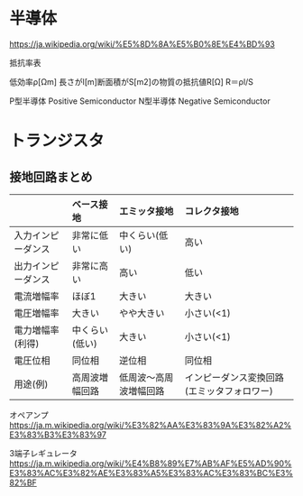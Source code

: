 # 半導体

https://ja.wikipedia.org/wiki/%E5%8D%8A%E5%B0%8E%E4%BD%93

抵抗率表

低効率ρ[Ωm]
長さがl[m]断面積がS[m2]の物質の抵抗値R[Ω]
R＝ρl/S

P型半導体 Positive Semiconductor
N型半導体 Negative Semiconductor




# トランジスタ
## 接地回路まとめ

|  | ベース接地 | エミッタ接地 | コレクタ接地 |
| :--- | :--- | :--- | :--- |
| 入力インピーダンス | 非常に低い | 中くらい(低い) | 高い |
| 出力インピーダンス | 非常に高い | 高い | 低い |
| 電流増幅率 | ほぼ1 | 大きい | 大きい |
| 電圧増幅率 | 大きい | やや大きい | 小さい(<1) |
| 電力増幅率(利得) | 中くらい(低い) | 大きい | 小さい(<1) |
| 電圧位相 | 同位相 | 逆位相 | 同位相 |
| 用途(例) | 高周波増幅回路 | 低周波～高周波増幅回路 | インピーダンス変換回路(エミッタフォロワー) |



オペアンプ
https://ja.m.wikipedia.org/wiki/%E3%82%AA%E3%83%9A%E3%82%A2%E3%83%B3%E3%83%97

3端子レギュレータ
https://ja.m.wikipedia.org/wiki/%E4%B8%89%E7%AB%AF%E5%AD%90%E3%83%AC%E3%82%AE%E3%83%A5%E3%83%AC%E3%83%BC%E3%82%BF


